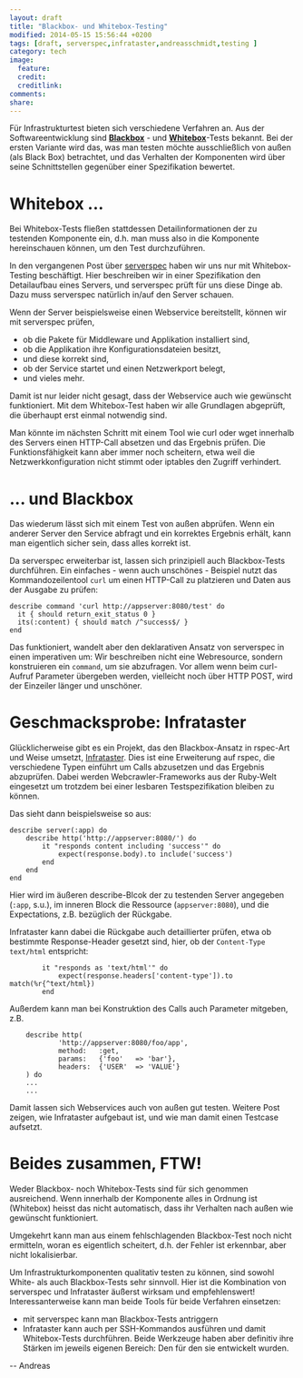 ```yaml
---
layout: draft
title: "Blackbox- und Whitebox-Testing"
modified: 2014-05-15 15:56:44 +0200
tags: [draft, serverspec,infrataster,andreasschmidt,testing ]
category: tech
image:
  feature:
  credit:
  creditlink:
comments:
share:
---
```


Für Infrastrukturtest bieten sich verschiedene Verfahren an. Aus der Softwareentwicklung
sind [**Blackbox**](http://de.wikipedia.org/wiki/Black-Box-Test) - und
[**Whitebox**](http://de.wikipedia.org/wiki/White-Box-Test)-Tests bekannt.
Bei der ersten Variante wird das, was man testen möchte ausschließlich von
außen (als Black Box) betrachtet, und das Verhalten der Komponenten wird über
seine Schnittstellen gegenüber einer Spezifikation bewertet.

# Whitebox ...

Bei Whitebox-Tests fließen stattdessen Detailinformationen der zu testenden
Komponente ein, d.h. man muss also in die Komponente hereinschauen können, um
den Test durchzuführen.

In den vergangenen Post über [serverspec](www.serverspec.org) haben wir uns nur
mit Whitebox-Testing beschäftigt. Hier beschreiben wir in einer Spezifikation
den Detailaufbau eines Servers, und serverspec prüft für uns diese Dinge ab.
Dazu muss serverspec natürlich in/auf den Server schauen.

Wenn der Server beispielsweise einen Webservice bereitstellt, können wir mit serverspec prüfen,
- ob die Pakete für Middleware und Applikation installiert sind,
- ob die Applikation ihre Konfigurationsdateien besitzt,
- und diese korrekt sind,
- ob der Service startet und einen Netzwerkport belegt,
- und vieles mehr.

Damit ist nur leider nicht gesagt, dass der Webservice auch wie gewünscht
funktioniert. Mit dem Whitebox-Test haben wir alle Grundlagen abgeprüft, die
überhaupt erst einmal notwendig sind.

Man könnte im nächsten Schritt mit einem Tool wie curl oder wget innerhalb
des Servers einen HTTP-Call absetzen und das Ergebnis prüfen. Die Funktionsfähigkeit
kann aber immer noch scheitern, etwa weil die Netzwerkkonfiguration nicht stimmt
oder iptables den Zugriff verhindert.

# ... und Blackbox

Das wiederum lässt sich mit einem Test von außen abprüfen. Wenn ein anderer
Server den Service abfragt und ein korrektes Ergebnis erhält, kann man eigentlich
sicher sein, dass alles korrekt ist.

Da serverspec erweiterbar ist, lassen sich prinzipiell auch Blackbox-Tests
durchführen. Ein einfaches - wenn auch unschönes - Beispiel nutzt das Kommandozeilentool
`curl` um einen HTTP-Call zu platzieren und Daten aus der Ausgabe zu prüfen:

```
describe command 'curl http://appserver:8080/test' do
  it { should return_exit_status 0 }
  its(:content) { should match /^success$/ }
end
```

Das funktioniert, wandelt aber den deklarativen Ansatz von serverspec in einen
imperativen um: Wir beschreiben nicht eine Webresource, sondern konstruieren ein
`command`, um sie abzufragen. Vor allem wenn beim curl-Aufruf Parameter übergeben werden, vielleicht
noch über HTTP POST, wird der Einzeiler länger und unschöner.

# Geschmacksprobe: Infrataster

Glücklicherweise gibt es ein Projekt, das den Blackbox-Ansatz in rspec-Art und
Weise umsetzt, [Infrataster](https://github.com/ryotarai/infrataster). Dies ist
eine Erweiterung auf rspec, die verschiedene Typen einführt um Calls abzusetzen
und das Ergebnis abzuprüfen. Dabei werden Webcrawler-Frameworks aus der Ruby-Welt
eingesetzt um trotzdem bei einer lesbaren Testspezifikation bleiben zu können.

Das sieht dann beispielsweise so aus:

```
describe server(:app) do
	describe http('http://appserver:8080/') do
		it "responds content including 'success'" do
			expect(response.body).to include('success')
		end
	end
end
```

Hier wird im äußeren describe-Blcok der zu testenden Server angegeben (`:app`, s.u.),
im inneren Block die Ressource (`appserver:8080`), und die Expectations, z.B.
bezüglich der Rückgabe.

Infrataster kann dabei die Rückgabe auch detaillierter prüfen, etwa ob
bestimmte Response-Header gesetzt sind, hier, ob der `Content-Type` `text/html` entspricht:

```
		it "responds as 'text/html'" do
			expect(response.headers['content-type']).to match(%r{^text/html})
		end
```

Außerdem kann man bei Konstruktion des Calls auch Parameter mitgeben, z.B.

```
	describe http(
    		'http://appserver:8080/foo/app',
    		method:   :get,
    		params:   {'foo'   => 'bar'},
    		headers:  {'USER'  => 'VALUE'}
  	) do
    ...
    ...
```

Damit lassen sich Webservices auch von außen gut testen. Weitere Post zeigen,
wie Infrataster aufgebaut ist, und wie man damit einen Testcase aufsetzt.

# Beides zusammen, FTW!  

Weder Blackbox- noch Whitebox-Tests sind für sich genommen ausreichend. Wenn
innerhalb der Komponente alles in Ordnung ist (Whitebox) heisst das nicht
automatisch, dass ihr Verhalten nach außen wie gewünscht funktioniert.

Umgekehrt kann man aus einem fehlschlagenden Blackbox-Test noch nicht ermitteln,
woran es eigentlich scheitert, d.h. der Fehler ist erkennbar, aber nicht
lokalisierbar.

Um Infrastrukturkomponenten qualitativ testen zu können, sind sowohl White-
als auch Blackbox-Tests sehr sinnvoll. Hier ist die Kombination von
serverspec und Infrataster äußerst wirksam und empfehlenswert! Interessanterweise
kann man beide Tools für beide Verfahren einsetzen:
- mit serverspec kann man Blackbox-Tests antriggern
- Infrataster kann auch per SSH-Kommandos ausführen und damit Whitebox-Tests durchführen.
Beide Werkzeuge haben aber definitiv ihre Stärken im jeweils eigenen Bereich: Den
für den sie entwickelt wurden. 

--
Andreas
